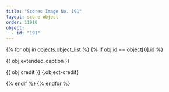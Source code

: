 ```yaml
---
title: "Scores Image No. 191"
layout: score-object
order: 11910
object:
  - id: "191"
---
```


{% for obj in objects.object_list %}
{% if obj.id == object[0].id %}

{{ obj.extended_caption }}

{{ obj.credit }} {.object-credit}

{% endif %}
{% endfor %}
